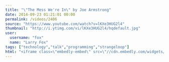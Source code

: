 ```yaml
---
title: "\"The Mess We're In\" by Joe Armstrong"
date: 2014-09-23 01:21:01 00:00
permalink: /videos/2406
source: "https://www.youtube.com/watch?v=lKXe3HUG2l4"
thumbnail: "http://i.ytimg.com/vi/lKXe3HUG2l4/hqdefault.jpg"
user:
  username: "fox"
  name: "Larry Fox"
tags: ["technology","talk","programming","strangeloop"]
html: "<iframe class=\"embedly-embed\" src=\"//cdn.embedly.com/widgets/media.html?src=http%3A%2F%2Fwww.youtube.com%2Fembed%2FlKXe3HUG2l4%3Fwmode%3Dtransparent%26feature%3Doembed&wmode=transparent&url=http%3A%2F%2Fwww.youtube.com%2Fwatch%3Fv%3DlKXe3HUG2l4&image=http%3A%2F%2Fi.ytimg.com%2Fvi%2FlKXe3HUG2l4%2Fhqdefault.jpg&key=daaebf4d9cdd46779200162d0ca86e20&type=text%2Fhtml&schema=youtube\" width=\"854\" height=\"480\" scrolling=\"no\" frameborder=\"0\" allowfullscreen></iframe>"
---
```



